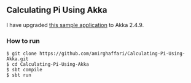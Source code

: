 Calculating Pi Using Akka
-----------

I have upgraded [this sample application](http://doc.akka.io/docs/akka/2.0/intro/getting-started-first-scala.html) to Akka 2.4.9.

### How to run

	$ git clone https://github.com/amirghaffari/Calculating-Pi-Using-Akka.git
	$ cd Calculating-Pi-Using-Akka
	$ sbt compile
	$ sbt run

